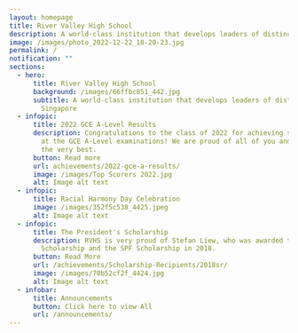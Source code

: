 ```yaml
---
layout: homepage
title: River Valley High School
description: A world-class institution that develops leaders of distinction for Singapore
image: /images/photo_2022-12-22_18-20-23.jpg
permalink: /
notification: ""
sections:
  - hero:
      title: River Valley High School
      background: /images/66ffbc851_442.jpg
      subtitle: A world-class institution that develops leaders of distinction for
        Singapore
  - infopic:
      title: 2022 GCE A-Level Results
      description: Congratulations to the class of 2022 for achieving stellar results
        at the GCE A-Level examinations! We are proud of all of you and wish you
        the very best.
      button: Read more
      url: achievements/2022-gce-a-results/
      image: /images/Top Scorers 2022.jpg
      alt: Image alt text
  - infopic:
      title: Racial Harmony Day Celebration
      image: /images/352f5c538_4425.jpeg
      alt: Image alt text
  - infopic:
      title: The President's Scholarship
      description: RVHS is very proud of Stefan Liew, who was awarded the President's
        Scholarship and the SPF Scholarship in 2018.
      button: Read More
      url: /achievements/Scholarship-Recipients/2018sr/
      image: /images/70b52cf2f_4424.jpg
      alt: Image alt text
  - infobar:
      title: Announcements
      button: Click here to view All
      url: /announcements/
---
```

